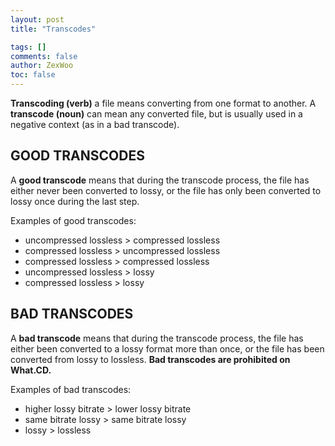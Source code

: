 ```yaml
---
layout: post
title: "Transcodes"

tags: []
comments: false
author: ZexWoo
toc: false
---
```


**Transcoding (verb)** a file means converting from one format to another. A **transcode (noun)** can mean any converted file, but is usually used in a negative context (as in a bad transcode).

## GOOD TRANSCODES

A **good transcode** means that during the transcode process, the file has either never been converted to lossy, or the file has only been converted to lossy once during the last step.

Examples of good transcodes:
- uncompressed lossless > compressed lossless
- compressed lossless > uncompressed lossless
- compressed lossless > compressed lossless
- uncompressed lossless > lossy
- compressed lossless > lossy

## BAD TRANSCODES

A **bad transcode** means that during the transcode process, the file has either been converted to a lossy format more than once, or the file has been converted from lossy to lossless. **Bad transcodes are prohibited on What.CD.**

Examples of bad transcodes:
- higher lossy bitrate > lower lossy bitrate
- same bitrate lossy > same bitrate lossy
- lossy > lossless